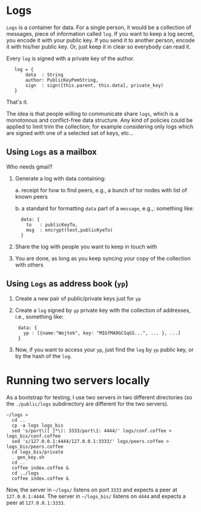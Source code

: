 Logs
====

`Logs` is a container for data. For a single person, it would be a
collection of messages, piece of information called `log`. If you want
to keep a log secret, you encode it with your public key. If you send
it to another person, encode it with his/her public key. Or, just keep
it in clear so everybody can read it.

Every `log` is signed with a private key of the author.

       log = {
           data  : String
           author: PublicKeyPemString,
           sign  : sign([this.parent, this.data], private_key)
       }

That's it.

The idea is that people willing to communicate share `logs`,
which is a monotonous and conflict-free data structure. Any kind of
policies could be applied to limit trim the collection; for example
considering only logs which are signed with one of a selected set of
keys, etc...

Using `Logs` as a mailbox
-------------------------

Who needs gmail?

1. Generate a log with data containing:

   a. receipt for how to find peers, e.g., a bunch of tor nodes with
      list of known peers

   b. a standard for formatting `data` part of a `message`, e.g.,:
      something like:

         data: {
           to   : publicKeyTo,
           msg  : encrypt(text,publicKyeTo)
         }

2. Share the log with people you want to keep in touch with

3. You are done, as long as you keep syncing your copy of the
   collection with others

Using `Logs` as address book (`yp`)
-----------------------------------

1. Create a new pair of public/private keys just for `yp`

2. Create a `log` signed by `yp` private key with the collection of addresses,
   i.e., something like:

        data: {
          yp : [{name:"Wojtek", key: "MIGfMA0GCSqGS...", ... }, ...]
        }

3. Now, if you want to access your `yp`, just find the `log` by `yp` public key,
   or by the hash of the `log`.


Running two servers locally
=============================

As a bootstrap for testing, I use two servers in two different directories (so the `./public/logs` subdirectory are different for the two servers).

    ~/logs >
      cd ..
      cp -a logs logs_bis
      sed 's/port\([ ]*\): 3333/port\1: 4444/' logs/conf.coffee > logs_bis/conf.coffee
      sed 's/127.0.0.1:4444/127.0.0.1:3333/' logs/peers.coffee > logs_bis/peers.coffee
      cd logs_bis/private
      . gen_key.sh
      cd ..
      coffee index.coffee &
      cd ../logs
      coffee index.coffee &

Now, the server in `~/logs/` listens on port `3333` and expects a peer at `127.0.0.1:4444`.
The server in `~/logs_bis/` listens on `4444` and expects a peer at `127.0.0.1:3333`.
